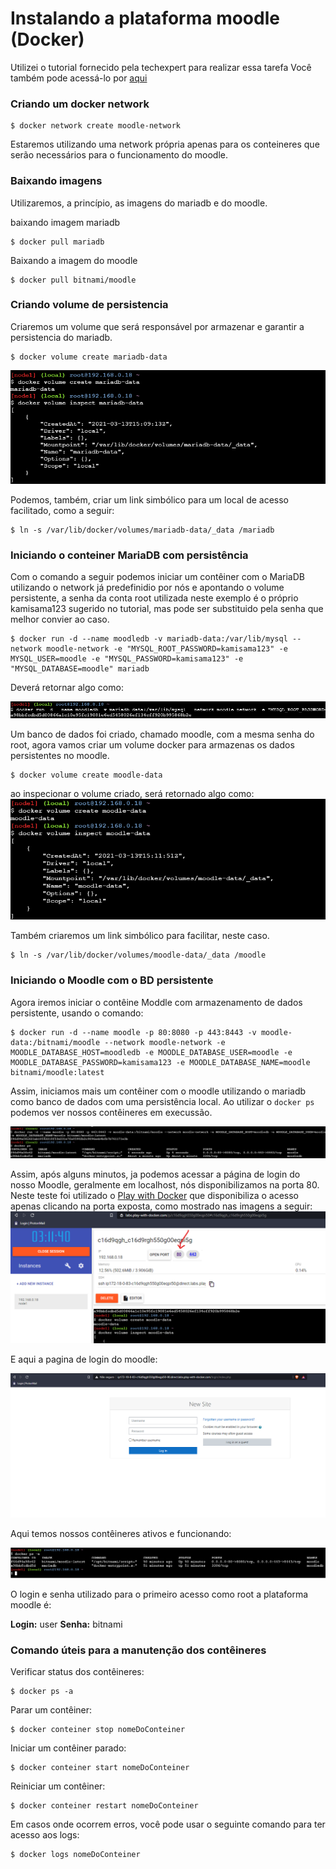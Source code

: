 # Instalando a plataforma moodle (Docker)

Utilizei o tutorial fornecido pela techexpert para realizar essa tarefa
Você também pode acessá-lo por [aqui](https://techexpert.tips/pt-br/moodle-pt-br/moodle-instalacao-docker/)

### Criando um docker network 

```console
$ docker network create moodle-network
```
Estaremos utilizando uma network própria apenas para os conteineres que serão necessários para o funcionamento do moodle.

### Baixando imagens

Utilizaremos, a princípio, as imagens do mariadb e do moodle.

baixando imagem mariadb

```console
$ docker pull mariadb
```

Baixando a imagem do moodle
```console
$ docker pull bitnami/moodle
```

### Criando volume de persistencia

Criaremos um volume que será responsável por armazenar e garantir a persistencia do mariadb.

```console
$ docker volume create mariadb-data
```
![Docker volume create return](images/mariadbData.png)

Podemos, também, criar um link simbólico para um local de acesso facilitado, como a seguir:

```console
$ ln -s /var/lib/docker/volumes/mariadb-data/_data /mariadb
```

### Iniciando o conteiner MariaDB com persistência

Com o comando a seguir podemos iniciar um contêiner com o MariaDB utilizando o network já predefinidio por nós e apontando o volume persistente, a senha da conta root utilizada neste exemplo é o próprio kamisama123 sugerido no tutorial, mas pode ser substituido pela senha que melhor convier ao caso.

```console
$ docker run -d --name moodledb -v mariadb-data:/var/lib/mysql --network moodle-network -e "MYSQL_ROOT_PASSWORD=kamisama123" -e MYSQL_USER=moodle -e "MYSQL_PASSWORD=kamisama123" -e "MYSQL_DATABASE=moodle" mariadb
```

Deverá retornar algo como:

![Docker run return](images/persistenciaRetorno.png)

Um banco de dados foi criado, chamado moodle, com a mesma senha do root, agora vamos criar um volume docker para armazenas os dados persistentes no moodle.

```console
$ docker volume create moodle-data
```

ao inspecionar o volume criado, será retornado algo como:
![Docker inspect moodle-data](images/moodledata.png)

Também criaremos um link simbólico para facilitar, neste caso.
```console
$ ln -s /var/lib/docker/volumes/moodle-data/_data /moodle
```
### Iniciando o Moodle com o BD persistente

Agora iremos iniciar o contêine Moddle com armazenamento de dados persistente, usando o comando:

```console
$ docker run -d --name moodle -p 80:8080 -p 443:8443 -v moodle-data:/bitnami/moodle --network moodle-network -e MOODLE_DATABASE_HOST=moodledb -e MOODLE_DATABASE_USER=moodle -e MOODLE_DATABASE_PASSWORD=kamisama123 -e MOODLE_DATABASE_NAME=moodle bitnami/moodle:latest
```
Assim, iniciamos mais um contêiner com o moodle utilizando o mariadb como banco de dados com uma persistência local. Ao utilizar o `docker ps` podemos ver nossos contêineres em execussão.

![docker ps](images/dockerps.png)

Assim, após alguns minutos, ja podemos acessar a página de login do nosso Moodle, geralmente em localhost, nós disponibilizamos na porta 80. Neste teste foi utilizado o [Play with Docker](https://labs.play-with-docker.com/) que disponibiliza o acesso apenas clicando na porta exposta, como mostrado nas imagens a seguir:
![playwithdocker](images/playwithdocker.png)

E aqui a pagina de login do moodle:

![login moodle](images/loginMoodle.png)

Aqui temos nossos contêineres ativos e funcionando:

![Docker ps -a](images/dockerpsMenosA.png)

O login e senha utilizado para o primeiro acesso como root a plataforma moodle é:

**Login:** user
**Senha:** bitnami

### Comando úteis para a manutenção dos contêineres

Verificar status dos contêineres:
```Cosole
$ docker ps -a
```

Parar um contêiner:
```console
$ docker conteiner stop nomeDoConteiner
```

Iniciar um contêiner parado:
```console
$ docker conteiner start nomeDoConteiner
```
Reiniciar um contêiner:
```console
$ docker conteiner restart nomeDoConteiner
```

Em casos onde ocorrem erros, você pode usar o seguinte comando para ter acesso aos logs:
```console
$ docker logs nomeDoConteiner
```
